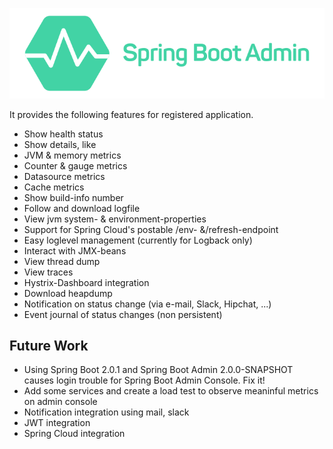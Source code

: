 ![](./images/logo-spring-boot-admin.png)

It provides the following features for registered application.

* Show health status
* Show details, like
 * JVM & memory metrics
 * Counter & gauge metrics
 * Datasource metrics
 * Cache metrics
* Show build-info number
* Follow and download logfile
* View jvm system- & environment-properties
* Support for Spring Cloud's postable /env- &/refresh-endpoint
* Easy loglevel management (currently for Logback only)
* Interact with JMX-beans
* View thread dump
* View traces
* Hystrix-Dashboard integration
* Download heapdump
* Notification on status change (via e-mail, Slack, Hipchat, ...)
* Event journal of status changes (non persistent)

## Future Work
* Using Spring Boot 2.0.1 and Spring Boot Admin 2.0.0-SNAPSHOT causes login trouble for Spring Boot Admin Console. Fix it!
* Add some services and create a load test to observe meaninful metrics on admin console
* Notification integration using mail, slack
* JWT integration
* Spring Cloud integration